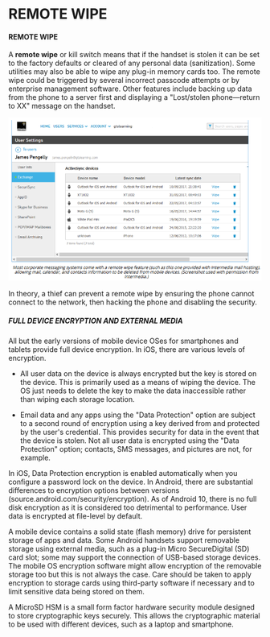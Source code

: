 # REMOTE WIPE

#### REMOTE WIPE

A **remote wipe** or kill switch means that if the handset is stolen it can be set to the factory defaults or cleared of any personal data (sanitization). Some utilities may also be able to wipe any plug-in memory cards too. The remote wipe could be triggered by several incorrect passcode attempts or by enterprise management software. Other features include backing up data from the phone to a server first and displaying a "Lost/stolen phone—return to XX" message on the handset.

![](./img/remotewipe.png)

In theory, a thief can prevent a remote wipe by ensuring the phone cannot connect to the network, then hacking the phone and disabling the security.

##### FULL DEVICE ENCRYPTION AND EXTERNAL MEDIA

All but the early versions of mobile device OSes for smartphones and tablets provide full device encryption. In iOS, there are various levels of encryption.

  
-   All user data on the device is always encrypted but the key is stored on the device. This is primarily used as a means of wiping the device. The OS just needs to delete the key to make the data inaccessible rather than wiping each storage location.
  
-   Email data and any apps using the "Data Protection" option are subject to a second round of encryption using a key derived from and protected by the user's credential. This provides security for data in the event that the device is stolen. Not all user data is encrypted using the "Data Protection" option; contacts, SMS messages, and pictures are not, for example.
  

In iOS, Data Protection encryption is enabled automatically when you configure a password lock on the device. In Android, there are substantial differences to encryption options between versions (source.android.com/security/encryption). As of Android 10, there is no full disk encryption as it is considered too detrimental to performance. User data is encrypted at file-level by default.

A mobile device contains a solid state (flash memory) drive for persistent storage of apps and data. Some Android handsets support removable storage using external media, such as a plug-in Micro SecureDigital (SD) card slot; some may support the connection of USB-based storage devices. The mobile OS encryption software might allow encryption of the removable storage too but this is not always the case. Care should be taken to apply encryption to storage cards using third-party software if necessary and to limit sensitive data being stored on them.

A MicroSD HSM is a small form factor hardware security module designed to store cryptographic keys securely. This allows the cryptographic material to be used with different devices, such as a laptop and smartphone.